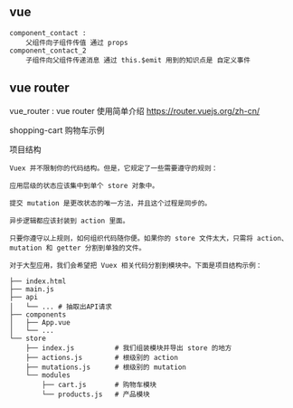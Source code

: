 ## vue
    component_contact :
        父组件向子组件传值 通过 props
    component_contact_2
        子组件向父组件传递消息 通过 this.$emit 用到的知识点是 自定义事件

## vue router
   vue_router :
        vue router 使用简单介绍 https://router.vuejs.org/zh-cn/

shopping-cart 购物车示例

项目结构

    Vuex 并不限制你的代码结构。但是，它规定了一些需要遵守的规则：

    应用层级的状态应该集中到单个 store 对象中。

    提交 mutation 是更改状态的唯一方法，并且这个过程是同步的。

    异步逻辑都应该封装到 action 里面。

    只要你遵守以上规则，如何组织代码随你便。如果你的 store 文件太大，只需将 action、mutation 和 getter 分割到单独的文件。

    对于大型应用，我们会希望把 Vuex 相关代码分割到模块中。下面是项目结构示例：

    ├── index.html
    ├── main.js
    ├── api
    │   └── ... # 抽取出API请求
    ├── components
    │   ├── App.vue
    │   └── ...
    └── store
        ├── index.js          # 我们组装模块并导出 store 的地方
        ├── actions.js        # 根级别的 action
        ├── mutations.js      # 根级别的 mutation
        └── modules
            ├── cart.js       # 购物车模块
            └── products.js   # 产品模块